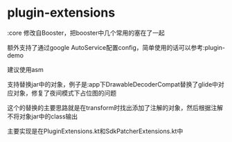 # plugin-extensions

:core 修改自Booster，把booster中几个常用的塞在了一起

额外支持了通过google AutoService配置config，简单使用的话可以参考:plugin-demo

建议使用asm

支持替换jar中的对象，例子是:app下DrawableDecoderCompat替换了glide中对应对象，修复了夜间模式下占位图的问题

这个的替换的主要思路就是在transform时找出添加了注解的对象，然后根据注解不将对象jar中的class输出

主要实现是在PluginExtensions.kt和SdkPatcherExtensions.kt中
